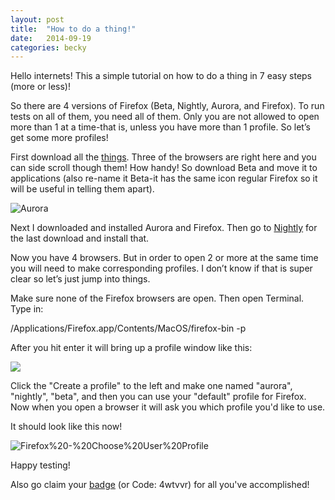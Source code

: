 ```yaml
---
layout: post
title:  "How to do a thing!"
date:   2014-09-19
categories: becky
---
```


Hello internets! This a simple tutorial on how to do a thing in 7 easy steps (more or less)!

So there are 4 versions of Firefox (Beta, Nightly, Aurora, and Firefox). To run tests on all of them, you need all of them. Only you are not allowed to open more than 1 at a time-that is, unless you have more than 1 profile. So let’s get some more profiles!

First download all the [things](https://www.mozilla.org/en-US/firefox/channel/#beta). Three of the browsers are right here and you can side scroll though them! How handy! So download Beta and move it to applications (also re-name it Beta-it has the same icon regular Firefox so it will be useful in telling them apart).

<img src="https://www.evernote.com/shard/s146/sh/312f5fb9-d11d-4e2b-83f9-bb9f59d81a74/d274b1531de4780a92bfc987dbbc43de/deep/0/Aurora.png" alt="Aurora">


Next I downloaded and installed Aurora and Firefox. Then go to [Nightly](https://nightly.mozilla.org/) for the last download and install that. 

Now you have 4 browsers. But in order to open 2 or more at the same time you will need to make corresponding profiles. I don’t know if that is super clear so let’s just jump into things.

Make sure none of the Firefox browsers are open. Then open Terminal. Type in: 

/Applications/Firefox.app/Contents/MacOS/firefox-bin -p 


After you hit enter it will bring up a profile window like this:

<img src="https://www.evernote.com/shard/s146/sh/a840508b-a019-4530-8594-cdcbd1a14798/a48e2d44a9706cfdc3d2cbdb041a17af/deep/0/Firefox---Choose-User-Profile.png">

Click the "Create a profile" to the left and make one named "aurora", "nightly", "beta", and then you can use your "default" profile for Firefox. Now when you open a browser it will ask you which profile you'd like to use. 

It should look like this now! 

<img src="https://www.evernote.com/shard/s146/sh/c37ebda8-5091-4919-ac76-21c703cdd910/376ac1e8f4759e01dfcb2f42474208d7/deep/0/Firefox---Choose-User-Profile.png" alt="Firefox%20-%20Choose%20User%20Profile" />


Happy testing!

Also go claim your [badge](https://badges.mozilla.org/en-US/badges/claim/4wtvvr) (or Code: 4wtvvr) for all you've accomplished! 

